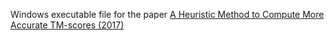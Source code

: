 Windows executable file for the paper [A Heuristic Method to Compute More Accurate TM-scores (2017)](https://aip.scitation.org/doi/abs/10.1063/1.4980889) 
